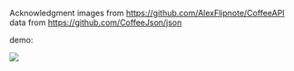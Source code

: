 
Acknowledgment 
images from https://github.com/AlexFlipnote/CoffeeAPI
data from https://github.com/CoffeeJson/json

demo:

![](getwalkin.gif)